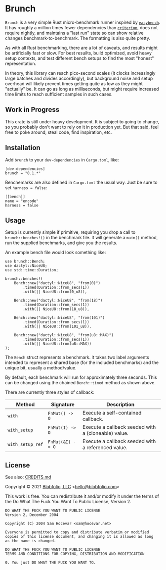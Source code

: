 # Brunch

`Brunch` is a very simple Rust micro-benchmark runner inspired by [`easybench`](https://crates.io/crates/easybench). It has roughly a million times fewer dependencies than [`criterion`](https://crates.io/crates/criterion), does not require nightly, and maintains a "last run" state so can show relative changes benchmark-to-benchmark. The formatting is also quite pretty.

As with all Rust benchmarking, there are a lot of caveats, and results might be artificially fast or slow. For best resuilts, build optimized, avoid heavy setup contexts, and test different bench setups to find the most "honest" representation.

In theory, this library can reach pico-second scales (it clocks increasingly large batches and divides accordingly), but background noise and setup overhead will likely prevent times getting quite as low as they might "actually" be. It can go as long as milliseconds, but might require increased time limits to reach sufficient samples in such cases.



## Work in Progress

This crate is still under heavy development. It is ~~subject to~~ going to change, so you probably don't want to rely on it in production yet. But that said, feel free to poke around, steal code, find inspiration, etc.



## Installation

Add `brunch` to your `dev-dependencies` in `Cargo.toml`, like:

```
[dev-dependencies]
brunch = "0.1.*"
```

Benchemarks are also defined in `Cargo.toml` the usual way. Just be sure to set `harness = false`:

```
[[bench]]
name = "encode"
harness = false
```



## Usage

Setup is currently simple if primitive, requiring you drop a call to `brunch::benches!()` in the benchmark file. It will generate a `main()` method, run the supplied benchmarks, and give you the results.

An example bench file would look something like:

```
use brunch::Bench;
use dactyl::NiceU8;
use std::time::Duration;

brunch::benches!(
    Bench::new("dactyl::NiceU8", "from(0)")
        .timed(Duration::from_secs(1))
        .with(|| NiceU8::from(0_u8)),

    Bench::new("dactyl::NiceU8", "from(18)")
        .timed(Duration::from_secs(1))
        .with(|| NiceU8::from(18_u8)),

    Bench::new("dactyl::NiceU8", "from(101)")
        .timed(Duration::from_secs(1))
        .with(|| NiceU8::from(101_u8)),

    Bench::new("dactyl::NiceU8", "from(u8::MAX)")
        .timed(Duration::from_secs(1))
        .with(|| NiceU8::from(u8::MAX))
);
```

The `Bench` struct represents a benchmark. It takes two label arguments intended to represent a shared base (for the included benchmarks) and the unique bit, usually a method/value.

By default, each benchmark will run for approximately three seconds. This can be changed using the chained `Bench::timed` method as shown above.

There are currently three styles of callback:

| Method | Signature | Description |
| ------ | --------- | ----------- |
| `with` | `FnMut() -> O` | Execute a self-contained callback. |
| `with_setup` | `FnMut(I) -> O` | Execute a callback seeded with a (cloneable) value. |
| `with_setup_ref` | `FnMut(&I) -> O` | Execute a callback seeded with a referenced value. |



## License

See also: [CREDITS.md](CREDITS.md)

Copyright © 2021 [Blobfolio, LLC](https://blobfolio.com) &lt;hello@blobfolio.com&gt;

This work is free. You can redistribute it and/or modify it under the terms of the Do What The Fuck You Want To Public License, Version 2.

    DO WHAT THE FUCK YOU WANT TO PUBLIC LICENSE
    Version 2, December 2004
    
    Copyright (C) 2004 Sam Hocevar <sam@hocevar.net>
    
    Everyone is permitted to copy and distribute verbatim or modified
    copies of this license document, and changing it is allowed as long
    as the name is changed.
    
    DO WHAT THE FUCK YOU WANT TO PUBLIC LICENSE
    TERMS AND CONDITIONS FOR COPYING, DISTRIBUTION AND MODIFICATION
    
    0. You just DO WHAT THE FUCK YOU WANT TO.
